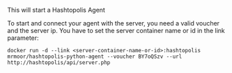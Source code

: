 This will start a Hashtopolis Agent

To start and connect your agent with the server, you need a valid voucher and the server ip.
You have to set the server container name or id in the link parameter:

	docker run -d --link <server-container-name-or-id>:hashtopolis mrmoor/hashtopolis-python-agent --voucher BY7oQSzv --url http://hashtopolis/api/server.php

